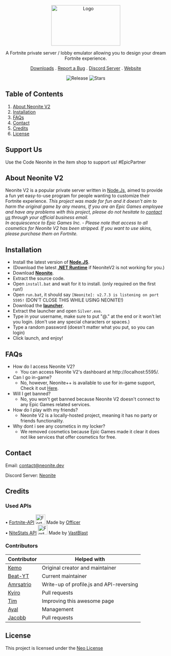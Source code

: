 <!-- PROJECT SHIELDS -->
<!--
*** I'm using markdown "reference style" links for readability.
*** Reference links are enclosed in brackets [ ] instead of parentheses ( ).
*** See the bottom of this document for the declaration of the reference variables
*** for contributors-url, forks-url, etc. This is an optional, concise syntax you may use.
*** https://www.markdownguide.org/basic-syntax/#reference-style-links
-->

<!-- PROJECT LOGO -->

<p align="center">
	<img align="center" src="https://cdn.discordapp.com/attachments/838613584970776608/839187334515130408/neonitev2.png" alt="Logo" width="216" height="127">
</p>
<p align="center">A Fortnite private server / lobby emulator allowing you to design your dream Fortnite experience.</p>
<p align="center">
	<a href="https://github.com/NeoniteDev/NeoniteV2/releases">Downloads</a>
	.
	<a href="https://github.com/NeoniteDev/NeoniteV2/issues">Report a Bug</a>
	.
	<a href="https://dsc.gg/neonite">Discord Server</a>
	.
	<a href="https://neonite.dev/">Website</a>
</p>
<p align="center">
    <img alt="Release" src="https://img.shields.io/github/v/release/NeoniteDev/NeoniteV2?color=blue&style=for-the-badge">
    <img alt="Stars" src="https://img.shields.io/github/stars/NeoniteDev/NeoniteV2?color=blue&style=for-the-badge">
</p>



<!-- TABLE OF CONTENTS -->
## Table of Contents

<ol>
    <li><a href="#about-neonite-v2">About Neonite V2</a></li>
    <li><a href="#installation">Installation</a></li>
	<li><a href="#faqs">FAQs</a></li>
    <li><a href="#contact">Contact</a></li>
    <li><a href="#credits">Credits</a></li>
    <li><a href="#license">License</a></li>
</ol>


<!-- SUPPORT US -->
## Support Us
Use the Code Neonite in the item shop to support us! #EpicPartner

<!-- ABOUT NEONITEV2 -->
## About Neonite V2

Neonite V2 is a popular private server written in [Node.Js](https://nodejs.org/en/download/current/), aimed to provide a fun yet easy-to-use program for people wanting to customize their Fortnite experience.
_This project was made for fun and it doesn't aim to harm the original game by any means, If you are an Epic Games employee and have any problems with this project, please do not hesitate to [contact us](#contact) through your official business email._ <br>
_In acquiescence to Epic Games Inc. - Please note that access to all cosmetics for Neonite V2 has been stripped. If you want to use skins, please purchase them on Fortnite._



<!-- INSTALL -->
## Installation

- Install the latest version of **[Node.JS](https://nodejs.org/en/download/current/)**. 
- (Download the latest **[.NET Runtime](https://dotnet.microsoft.com/download)** if NeoniteV2 is not working for you.)
- Download **[Neonite](https://github.com/NeoniteDev/NeoniteV2/releases)**.
- Extract the source code.
- Open `install.bat` and wait for it to install. (only required on the first run!)	
- Open `run.bat`, it should say `[Neonite]: v2.7.3 is listening on port 5595!` (DON'T CLOSE THIS WHILE USING NEONITE!)	
- Download the **[launcher](https://github.com/NeoniteDev/NeoniteV2/blob/main/public/Launcher.zip?raw=true)**.	
- Extract the launcher and open `Silver.exe`.
- Type in your username, make sure to put "@." at the end or it won't let you login. (don't use any special characters or spaces.)
- Type a random password (doesn't matter what you put, so you can login)	
- Click launch, and enjoy!



<!-- FAQs -->
## FAQs

 * How do I access Neonite V2?
   * You can access Neonite V2's dashboard at http://localhost:5595/.
 * Can I go in-game?
   * No, however, Neonite++ is available to use for in-game support, Check it out [Here](https://github.com/NeoniteDev/NeonitePP).
 * Will I get banned?
   * No, you won't get banned because Neonite V2 doesn't connect to any Epic Games related services.
 * How do I play with my friends?
   * Neonite V2 is a locally-hosted project, meaning it has no party or friends functionality.
 * Why dont i see any cosmetics in my locker?
   * We removed cosmetics because Epic Games made it clear it does not like services that offer cosmetics for free.



<!-- CONTACT -->
## Contact

Email: <a href="mailto:contact@neonite.dev">contact@neonite.dev</a>

Discord Server: [Neonite](https://dsc.gg/neonite)


<!-- CREDITS -->
## Credits

### Used APIs
• [Fortnite-API](https://fortnite-api.com/) <img src="https://fortnite-api.com/assets/img/logo.png" width="30" title="Fortnite-API"> Made by [Officer](https://github.com/NotOfficer) <br>
• [NiteStats API](https://nitestats.com/) <img src="https://api.nitestats.com/v1/static/ns-logo.png" width="30" title="Fortnite-API"> Made by [VastBlast](https://github.com/VastBlast)

### Contributors

| Contributor | Helped with |
| ----------- | ----------- |
| [Kemo](https://github.com/kem0o)  | Original creator and maintainer |
| [Beat-YT](https://github.com/Beat-YT)   | Current maintainer |
| [Amrsatrio](https://github.com/Amrsatrio)  | Write-up of profile.js and API-reversing |
| [Kyiro](https://github.com/Kyiro)   | Pull requests |
| [Tim](https://github.com/timjans01)   | Improving this awesome page |
| [Ayal](https://github.com/AyalX)   | Management |
| [Jacobb](https://github.com/Jacobb626)   | Pull requests |



<!-- LICENSE -->
## License

This project is licensed under the [Neo License](https://github.com/NeoniteDev/NeoniteV2/blob/main/LICENSE)
